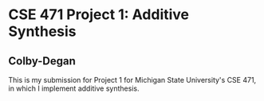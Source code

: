 # CSE 471 Project 1: Additive Synthesis
## Colby-Degan
This is my submission for Project 1 for Michigan State University's CSE 471, in which I implement additive synthesis.
